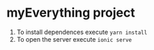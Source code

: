 # myEverything project

1. To install dependences execute `yarn install`
2. To open the server execute `ionic serve`